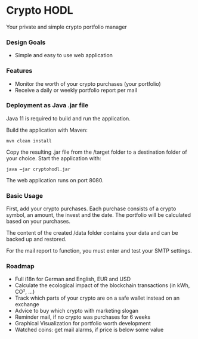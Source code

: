 # Crypto HODL
Your private and simple crypto portfolio manager

### Design Goals
* Simple and easy to use web application

### Features
* Monitor the worth of your crypto purchases (your portfolio)
* Receive a daily or weekly portfolio report per mail

### Deployment as Java .jar file
Java 11 is required to build and run the application.

Build the application with Maven:

`mvn clean install`

Copy the resulting .jar file from the /target folder to a destination folder of your choice. Start the application with:

`java –jar cryptohodl.jar`

The web application runs on port 8080.

### Basic Usage

First, add your crypto purchases. Each purchase consists of a crypto symbol, an amount, the invest and the date. The portfolio will be calculated based on your purchases.

The content of the created /data folder contains your data and can be backed up and restored.

For the mail report to function, you must enter and test your SMTP settings.

### Roadmap
* Full i18n for German and English, EUR and USD
* Calculate the ecological impact of the blockchain transactions (in kWh, CO², ...)
* Track which parts of your crypto are on a safe wallet instead on an exchange
* Advice to buy which crypto with marketing slogan
* Reminder mail, if no crypto was purchases for 6 weeks
* Graphical Visualization for portfolio worth development
* Watched coins: get mail alarms, if price is below some value
